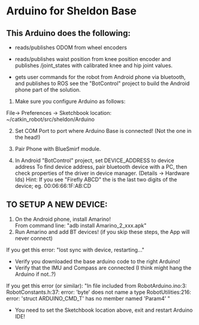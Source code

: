 # Arduino for Sheldon Base

## This Arduino does the following:
- reads/publishes ODOM from wheel encoders

- reads/publishes waist position from knee position encoder and publishes /joint_states 
  with calibrated knee and hip joint values.

- gets user commands for the robot from Android phone via bluetooth, and publishes to ROS
see the "BotControl" project to build the Android phone part of the solution.


1. Make sure you configure Arduino as follows:

File-> Preferences -> Sketchbook location: ~/catkin_robot/src/sheldon/Arduino

2.  Set COM Port to port where Arduino Base is connected!  (Not the one in the head!)

3.  Pair Phone with BlueSmirf module.

4.  In Android "BotControl" project, set DEVICE_ADDRESS to device address
    To find device address, pair bluetooth device with a PC, then check
    properties of the driver in device manager. (Details -> Hardware Ids)
    Hint: If you see "Firefly ABCD" the <ABCD> is the last two digits of
    the device; eg. 00:06:66:1F:AB:CD

## TO SETUP A NEW DEVICE:
1.  On the Android phone, install Amarino!  
    From command line:  "adb install Amarino_2_xxx.apk"
2.  Run Amarino and add BT devices!
(if you skip these steps, the App will never connect)


If you get this error: "lost sync with device, restarting..."
  - Verify you downloaded the base arduino code to the right Arduino!
  - Verify that the IMU and Compass are connected (I think might hang the Arduino if not..?)

If you get this error (or similar):
	"In file included from RobotArduino.ino:3:
	 RobotConstants.h:37: error: 'byte' does not name a type
	 RobotUtilities:216: error: 'struct ARDUINO_CMD_T' has no member named 'Param4' "

   - You need to set the Sketchbook location above, exit and restart Arduino IDE! 
